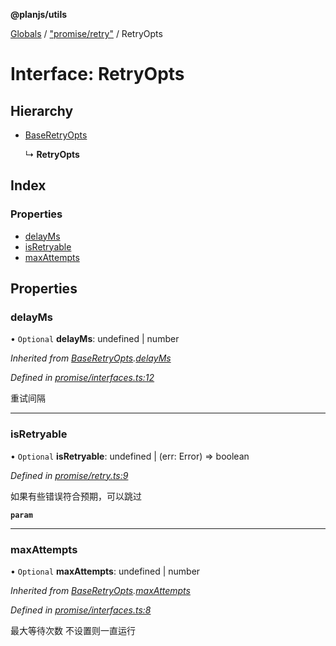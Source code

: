 **@planjs/utils**

[Globals](../README.md) / ["promise/retry"](../modules/_promise_retry_.md) / RetryOpts

# Interface: RetryOpts

## Hierarchy

* [BaseRetryOpts](_promise_interfaces_.baseretryopts.md)

  ↳ **RetryOpts**

## Index

### Properties

* [delayMs](_promise_retry_.retryopts.md#delayms)
* [isRetryable](_promise_retry_.retryopts.md#isretryable)
* [maxAttempts](_promise_retry_.retryopts.md#maxattempts)

## Properties

### delayMs

• `Optional` **delayMs**: undefined \| number

*Inherited from [BaseRetryOpts](_promise_interfaces_.baseretryopts.md).[delayMs](_promise_interfaces_.baseretryopts.md#delayms)*

*Defined in [promise/interfaces.ts:12](https://github.com/planjs/utils/blob/af978cc/src/promise/interfaces.ts#L12)*

重试间隔

___

### isRetryable

• `Optional` **isRetryable**: undefined \| (err: Error) => boolean

*Defined in [promise/retry.ts:9](https://github.com/planjs/utils/blob/af978cc/src/promise/retry.ts#L9)*

如果有些错误符合预期，可以跳过

**`param`** 

___

### maxAttempts

• `Optional` **maxAttempts**: undefined \| number

*Inherited from [BaseRetryOpts](_promise_interfaces_.baseretryopts.md).[maxAttempts](_promise_interfaces_.baseretryopts.md#maxattempts)*

*Defined in [promise/interfaces.ts:8](https://github.com/planjs/utils/blob/af978cc/src/promise/interfaces.ts#L8)*

最大等待次数
不设置则一直运行

